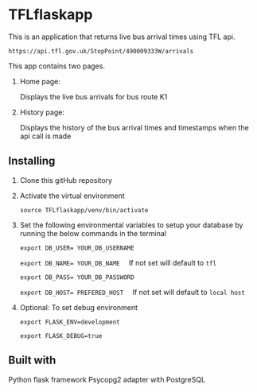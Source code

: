# TFLflaskapp
This is an application that returns live bus arrival times using TFL api.

```https://api.tfl.gov.uk/StopPoint/490009333W/arrivals```

This app contains two pages.
   1. Home page:
   
      Displays the live bus arrivals for bus route K1
      
   2. History page:
   
      Displays the history of the bus arrival times and timestamps when the api call is made
      
      
## Installing

1. Clone this gitHub repository


2. Activate the virtual environment

   ```source TFLflaskapp/venv/bin/activate```
   

3. Set the following environmental variables to setup your database by running the below commands in the terminal

    ```export DB_USER= YOUR_DB_USERNAME ```

    ```export DB_NAME= YOUR_DB_NAME  ``` If not set will default to ```tfl```

    ```export DB_PASS= YOUR_DB_PASSWORD  ```

    ```export DB_HOST= PREFERED_HOST  ``` If not set will default to ```local host```


4. Optional: To set debug environment

   ```export FLASK_ENV=development ```
   
   ``` export FLASK_DEBUG=true ```
   
## Built with

Python flask framework
Psycopg2 adapter with PostgreSQL

